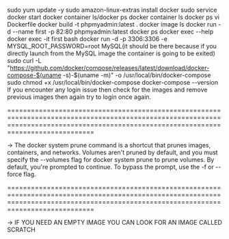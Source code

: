 sudo yum update -y
sudo amazon-linux-extras install docker
sudo service docker start
docker container ls/docker ps
docker container ls
docker ps
vi Dockerfile
docker build -t phpmyadmin:latest .
docker image ls
docker run -d --name first -p 82:80 phpmyadmin:latest
docker ps
docker exec --help
docker exec -it first bash
docker run -d -p 3306:3306 -e MYSQL_ROOT_PASSWORD=root MySQL(it should be there because if you directly launch from the MySQL image the container is going to be exited)
sudo curl -L "https://github.com/docker/compose/releases/latest/download/docker-compose-$(uname -s)-$(uname -m)" -o /usr/local/bin/docker-compose
sudo chmod +x /usr/local/bin/docker-compose
docker-compose --version
If you encounter any login issue then check for the images and remove previous images then again try to login once again.

========================================================================================================================================================================================

-> The docker system prune command is a shortcut that prunes images, containers, and networks. Volumes aren't pruned by default, and you must specify the --volumes flag for docker system prune to prune volumes. By default, you're prompted to continue. To bypass the prompt, use the -f or --force flag.

========================================================================================================================================================================================

-> IF YOU NEED AN EMPTY IMAGE YOU CAN LOOK FOR AN IMAGE CALLED SCRATCH
